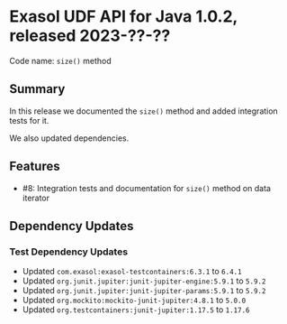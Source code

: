 # Exasol UDF API for Java 1.0.2, released 2023-??-??

Code name: `size()` method

## Summary

In this release we documented the `size()` method and added integration tests for it.

We also updated dependencies.

## Features

* #8: Integration tests and documentation for `size()` method on data iterator

## Dependency Updates

### Test Dependency Updates

* Updated `com.exasol:exasol-testcontainers:6.3.1` to `6.4.1`
* Updated `org.junit.jupiter:junit-jupiter-engine:5.9.1` to `5.9.2`
* Updated `org.junit.jupiter:junit-jupiter-params:5.9.1` to `5.9.2`
* Updated `org.mockito:mockito-junit-jupiter:4.8.1` to `5.0.0`
* Updated `org.testcontainers:junit-jupiter:1.17.5` to `1.17.6`
